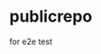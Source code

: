 # publicrepo
for e2e test


























































































































































































































































































































































































































































































































